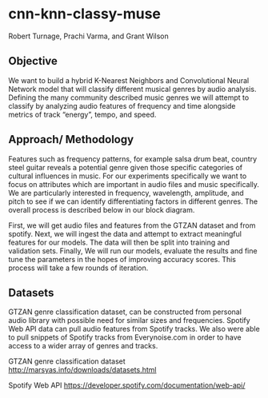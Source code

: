 # cnn-knn-classy-muse
Robert Turnage, Prachi Varma, and Grant Wilson

## Objective
We want to build a hybrid K-Nearest Neighbors and Convolutional Neural Network model that will classify different musical genres by audio analysis. Defining the many community described music genres we will attempt to classify by analyzing audio features of frequency and time alongside metrics of track “energy”, tempo, and speed.

## Approach/ Methodology
Features such as frequency patterns, for example salsa drum beat, country steel guitar reveals a potential genre given those specific categories of cultural influences in music. For our experiments specifically we want to focus on attributes which are important in audio files and music specifically. We are particularly interested in frequency, wavelength, amplitude, and pitch to see if we can identify differentiating factors in different genres. The overall process is described below in our block diagram.

First, we will get audio files and features from the GTZAN dataset and from spotify. Next, we will ingest the data and attempt to extract meaningful features for our models. The data will then be split into training and validation sets. Finally, We will run our models, evaluate the results and fine tune the parameters in the hopes of improving accuracy scores. This process will take a few rounds of iteration.

## Datasets
GTZAN genre classification dataset, can be constructed from personal audio library with possible need for similar sizes and frequencies. Spotify Web API data can pull audio features from Spotify tracks. We also were able to pull snippets of Spotify tracks from Everynoise.com in order to have access to a wider array of genres and tracks.

GTZAN genre classification dataset
http://marsyas.info/downloads/datasets.html

Spotify Web API
https://developer.spotify.com/documentation/web-api/
